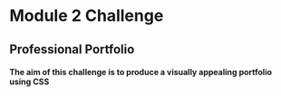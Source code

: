 <h1>Module 2 Challenge</h1>
<h2>Professional Portfolio</h2>

<h4>The aim of this challenge is to produce a visually appealing portfolio using CSS</h4>